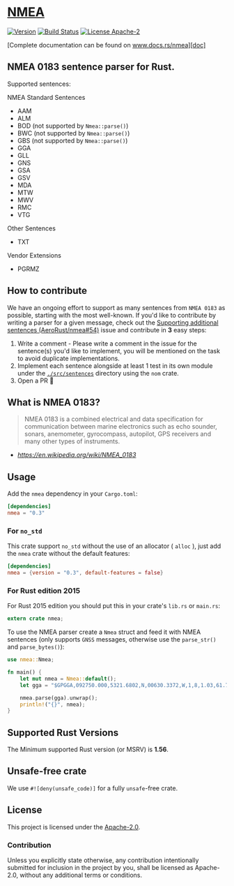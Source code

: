 # [NMEA][doc]

[![Version](https://img.shields.io/crates/v/nmea.svg)](https://crates.io/crates/nmea)
[![Build Status](https://github.com/AeroRust/nmea/actions/workflows/ci.yml/badge.svg)](https://github.com/AeroRust/nmea/actions/workflows/ci.yml)
[![License Apache-2](https://img.shields.io/crates/l/nmea.svg)](./LICENSE-APACHE)

[Complete documentation can be found on www.docs.rs/nmea][doc]

## NMEA 0183 sentence parser for Rust.

Supported sentences:

NMEA Standard Sentences
- AAM
- ALM
- BOD (not supported by `Nmea::parse()`)
- BWC (not supported by `Nmea::parse()`)
- GBS (not supported by `Nmea::parse()`)
- GGA
- GLL
- GNS
- GSA
- GSV
- MDA
- MTW
- MWV
- RMC
- VTG

Other Sentences
- TXT

Vendor Extensions
- PGRMZ

## How to contribute

We have an ongoing effort to support as many sentences from `NMEA 0183` as possible,
starting with the most well-known.
If you'd like to contribute by writing a parser for a given message, check out the [Supporting additional sentences (AeroRust/nmea#54)](https://github.com/AeroRust/nmea/issues/54) issue and contribute in **3** easy steps:

1. Write a comment - Please write a comment in the issue for the sentence(s) you'd like to implement, you will be mentioned on the task to avoid duplicate implementations.
2. Implement each sentence alongside at least 1 test in its own module under the [`./src/sentences`](./src/sentences) directory using the `nom` crate.
3. Open a PR 🎉

## What is NMEA 0183?

> NMEA 0183 is a combined electrical and data specification for communication
> between marine electronics such as echo sounder, sonars, anemometer,
> gyrocompass, autopilot, GPS receivers and many other types of instruments.
>
- _https://en.wikipedia.org/wiki/NMEA_0183_


[doc]: https://docs.rs/nmea

## Usage

Add the `nmea` dependency in your `Cargo.toml`:

```toml
[dependencies]
nmea = "0.3"
```

### For `no_std`

This crate support `no_std` without the use of an allocator ( `alloc` ),
just add the `nmea` crate without the default features:

```toml
[dependencies]
nmea = {version = "0.3", default-features = false}
```

### For Rust edition 2015

For Rust 2015 edition you should put this in your crate's `lib.rs` or `main.rs`:

```rust
extern crate nmea;
```

To use the NMEA parser create a `Nmea` struct and feed it with NMEA sentences (only supports `GNSS` messages, otherwise use the `parse_str()` and `parse_bytes()`):

```rust
use nmea::Nmea;

fn main() {
    let mut nmea = Nmea::default();
    let gga = "$GPGGA,092750.000,5321.6802,N,00630.3372,W,1,8,1.03,61.7,M,55.2,M,,*76";

    nmea.parse(gga).unwrap();
    println!("{}", nmea);
}
```

## Supported Rust Versions

The Minimum supported Rust version (or MSRV) is **1.56**.

## Unsafe-free crate

We use `#![deny(unsafe_code)]` for a fully `unsafe`-free crate.

## License

This project is licensed under the [Apache-2.0](./LICENSE.txt).

### Contribution

Unless you explicitly state otherwise, any contribution intentionally submitted
for inclusion in the project by you, shall be licensed as Apache-2.0,
without any additional terms or conditions.
